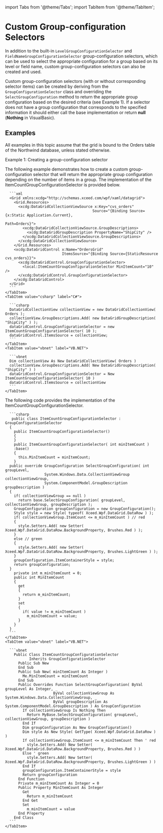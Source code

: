 import Tabs from '@theme/Tabs';
import TabItem from '@theme/TabItem';

# Custom Group-configuration Selectors

In addition to the built-in `LevelGroupConfigurationSelector` and `FieldNameGroupConfigurationSelector` group-configuration selectors, which can be used to select the appropriate configuration for a group based on its level or field name, custom group-configuration selectors can also be created and used.

Custom group-configuration selectors (with or without corresponding selector items) can be created by deriving from the `GroupConfigurationSelector` class and overriding the `SelectGroupConfiguration` method to return the appropriate group configuration based on the desired criteria (see Example 1). If a selector does not have a group configuration that corresponds to the specified information it should either call the base implementation or return **null** (**Nothing** in VisualBasic).

## Examples
All examples in this topic assume that the grid is bound to the Orders table of the Northwind database, unless stated otherwise.

Example 1: Creating a group-configuration selector

The following example demonstrates how to create a custom group-configuration selector that will return the appropriate group configuration depending on the number of items in a group. The implementation of the ItemCountGroupConfigurationSelector is provided below.

<Tabs>
    <TabItem value="xml" label="XAML" default>

      ```xml
      <Grid xmlns:xcdg="http://schemas.xceed.com/wpf/xaml/datagrid">
        <Grid.Resources>
          <xcdg:DataGridCollectionViewSource x:Key="cvs_orders"
                                            Source="{Binding Source={x:Static Application.Current},
                                                              Path=Orders}">
            <xcdg:DataGridCollectionViewSource.GroupDescriptions>             
              <xcdg:DataGridGroupDescription PropertyName="ShipCity" />
            </xcdg:DataGridCollectionViewSource.GroupDescriptions>
          </xcdg:DataGridCollectionViewSource>
        </Grid.Resources>
        <xcdg:DataGridControl x:Name="OrdersGrid"
                              ItemsSource="{Binding Source={StaticResource cvs_orders}}">
          <xcdg:DataGridControl.GroupConfigurationSelector>
            <local:ItemCountGroupConfigurationSelector MinItemCount="10" />
          </xcdg:DataGridControl.GroupConfigurationSelector>
        </xcdg:DataGridControl>
      </Grid>
      ```
    </TabItem>
    <TabItem value="csharp" label="C#">

      ```csharp
      DataGridCollectionView collectionView = new DataGridCollectionView( Orders );     
      collectionView.GroupDescriptions.Add( new DataGridGroupDescription( "ShipCity" ) );
      dataGridControl.GroupConfigurationSelector = new ItemCountGroupConfigurationSelector( 10 );
      dataGridControl.ItemsSource = collectionView;
      ```
    </TabItem>
    <TabItem value="vbnet" label="VB.NET">

      ```vbnet
      Dim collectionView As New DataGridCollectionView( Orders )
      collectionView.GroupDescriptions.Add( New DataGridGroupDescription( "ShipCity" ) )
      dataGridControl.GroupConfigurationSelector = New ItemCountGroupConfigurationSelector( 10 )
      dataGridControl.ItemsSource = collectionView
      ```
    </TabItem>    
  </Tabs>

  The following code provides the implementation of the ItemCountGroupConfigurationSelector. 

  <Tabs>
    <TabItem value="csharp" label="C#" default>

      ```csharp
       public class ItemCountGroupConfigurationSelector : GroupConfigurationSelector
      {
        public ItemCountGroupConfigurationSelector()
        {
        }
        public ItemCountGroupConfigurationSelector( int minItemCount )
        :base()
        {
          this.MinItemCount = minItemCount;
        }
      public override GroupConfiguration SelectGroupConfiguration( int groupLevel,
                      System.Windows.Data.CollectionViewGroup collectionViewGroup,
                      System.ComponentModel.GroupDescription groupDescription )
      {
        if( collectionViewGroup == null )
          return base.SelectGroupConfiguration( groupLevel, collectionViewGroup, groupDescription );
        GroupConfiguration groupConfiguration = new GroupConfiguration();
        Style style = new Style( typeof( Xceed.Wpf.DataGrid.DataRow ) );
        if( collectionViewGroup.ItemCount <= m_minItemCount ) // red
        {
          style.Setters.Add( new Setter( Xceed.Wpf.DataGrid.DataRow.BackgroundProperty, Brushes.Red ) );      
        }
        else // green
        {
          style.Setters.Add( new Setter( Xceed.Wpf.DataGrid.DataRow.BackgroundProperty, Brushes.LightGreen ) );      
        }
        groupConfiguration.ItemContainerStyle = style;
        return groupConfiguration;
      }
        private int m_minItemCount = 0;
        public int MinItemCount
        {
          get
          {
            return m_minItemCount;
          }
          set
          {
            if( value != m_minItemCount )
              m_minItemCount = value;
          }
        }
      }
      ```
    </TabItem>
    <TabItem value="vbnet" label="VB.NET">

      ```vbnet
        Public Class ItemCountGroupConfigurationSelector
               Inherits GroupConfigurationSelector
          Public Sub New
          End Sub
          Public Sub New( minItemCount As Integer )
            Me.MinItemCount = minItemCount
          End Sub
          Public Overrides Function SelectGroupConfiguration( ByVal groupLevel As Integer, _
                          ByVal collectionViewGroup As System.Windows.Data.CollectionViewGroup, _
                          ByVal groupDescription As System.ComponentModel.GroupDescription ) As GroupConfiguration
            If collectionViewGroup Is Nothing Then
              Return MyBase.SelectGroupConfiguration( groupLevel, collectionViewGroup, groupDescription )
            End If
            Dim groupConfiguration As New GroupConfiguration()
            Dim style As New Style( GetType( Xceed.Wpf.DataGrid.DataRow ) )
            If collectionViewGroup.ItemCount <= m_minItemCount Then ' red
              style.Setters.Add( New Setter( Xceed.Wpf.DataGrid.DataRow.BackgroundProperty, Brushes.Red ) )
            Else ' green
              style.Setters.Add( New Setter( Xceed.Wpf.DataGrid.DataRow.BackgroundProperty, Brushes.LightGreen ) )
            End If
            groupConfiguration.ItemContainerStyle = style
            Return groupConfiguration
          End Function
          Private m_minItemCount As Integer = 0
          Public Property MinItemCount As Integer
            Get
              Return m_minItemCount
            End Get
            Set
              m_minItemCount = value
          End Property
        End Class
      ```
    </TabItem>    
  </Tabs>